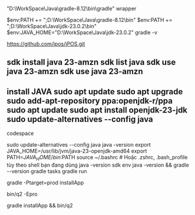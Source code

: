 "D:\WorkSpace\Java\gradle-8.12\bin\gradle" wrapper

$env:PATH += ";D:\WorkSpace\Java\gradle-8.12\bin"
$env:PATH += ";D:\WorkSpace\Java\jdk-23.0.2\bin"
$env:JAVA_HOME="D:\WorkSpace\Java\jdk-23.0.2"
gradle -v

https://github.com/jpos/jPOS.git


sdk install java 23-amzn
sdk list java
sdk use java 23-amzn
sdk use java 23-amzn
----
install JAVA
sudo apt update
sudo apt upgrade
sudo add-apt-repository ppa:openjdk-r/ppa
sudo apt update
sudo apt install openjdk-23-jdk
sudo update-alternatives --config java
---
codespace

sudo update-alternatives --config java
java -version
export JAVA_HOME=/usr/lib/jvm/java-23-openjdk-amd64
export PATH=$JAVA_HOME/bin:$PATH
source ~/.bashrc   # Hoặc .zshrc, .bash_profile tùy theo shell bạn đang dùng
java -version
sdk env
java -version && gradle --version
gradle tasks
gradle run

gradle -Ptarget=prod installApp

bin/q2 -Epro

gradle installApp && bin/q2




